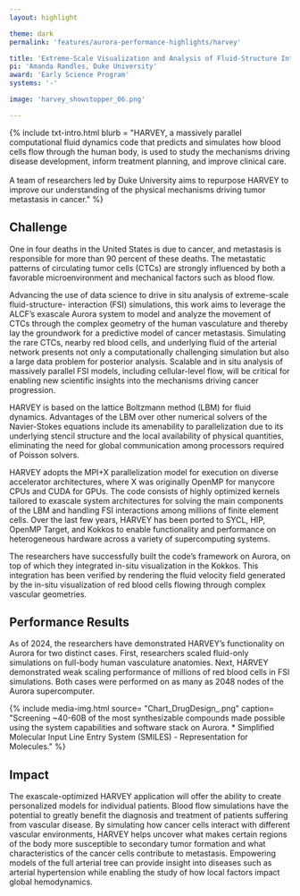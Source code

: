 ```yaml
---
layout: highlight

theme: dark
permalink: 'features/aurora-performance-highlights/harvey'

title: 'Extreme-Scale Visualization and Analysis of Fluid-Structure Interactions: HARVEY'
pi: 'Amanda Randles, Duke University'
award: 'Early Science Program'
systems: '-'

image: 'harvey_showstopper_06.png' 

---
```


{% include txt-intro.html 
    blurb = "HARVEY, a massively parallel computational fluid dynamics code that predicts and simulates how blood cells flow through the human body, is used to study the mechanisms driving disease development, inform treatment planning, and improve clinical care.<br><br>A team of researchers led by Duke University aims to repurpose HARVEY to improve our understanding of the physical mechanisms driving tumor metastasis in cancer."
%}



## Challenge

One in four deaths in the United States is due to cancer, and metastasis is responsible for more than 90 percent of these deaths. The metastatic patterns of circulating tumor cells (CTCs) are strongly influenced by both a favorable microenvironment and mechanical factors such as blood flow.

Advancing the use of data science to drive in situ analysis of extreme-scale fluid-structure- interaction (FSI) simulations, this work aims to leverage the ALCF’s exascale Aurora system to model and analyze the movement of CTCs through the complex geometry of the human vasculature and thereby lay the groundwork for a predictive model of cancer metastasis. Simulating the rare CTCs, nearby red blood cells, and underlying fluid of the arterial network presents not only a computationally challenging simulation but also a large data problem for posterior analysis. Scalable and in situ analysis of massively parallel FSI models, including cellular-level flow, will be critical for enabling new scientific insights into the mechanisms driving cancer progression.

HARVEY is based on the lattice Boltzmann method (LBM) for fluid dynamics. Advantages of the LBM over other numerical solvers of the Navier-Stokes equations include its amenability to parallelization due to its underlying stencil structure and the local availability of physical quantities, eliminating the need for global communication among processors required of Poisson solvers. 

HARVEY adopts the MPI+X parallelization model for execution on diverse accelerator architectures, where X was originally OpenMP for manycore CPUs and CUDA for GPUs. The code consists of highly optimized kernels tailored to exascale system architectures for solving the main components of the LBM and handling FSI interactions among millions of finite element cells. Over the last few years, HARVEY has been ported to SYCL, HIP, OpenMP Target, and Kokkos to enable functionality and performance on heterogeneous hardware across a variety of supercomputing systems. 

The researchers have successfully built the code’s framework on Aurora, on top of which they integrated in-situ visualization in the Kokkos. This integration has been verified by rendering the fluid velocity field generated by the in-situ visualization of red blood cells flowing through complex vascular geometries.


## Performance Results
As of 2024, the researchers have demonstrated HARVEY’s functionality on Aurora for two distinct cases. First, researchers scaled fluid-only simulations on full-body human vasculature anatomies. Next, HARVEY demonstrated weak scaling performance of millions of red blood cells in FSI simulations. Both cases were performed on as many as 2048 nodes of the Aurora supercomputer.


{% include media-img.html
   source= "Chart_DrugDesign_.png"
   caption= "Screening ~40-60B of the most synthesizable compounds made possible using the system capabilities and software stack on Aurora. * Simplified Molecular Input Line Entry System (SMILES) - Representation for Molecules."
%}

## Impact
The exascale-optimized HARVEY application will offer the ability to create personalized models for individual patients. Blood flow simulations have the potential to greatly benefit the diagnosis and treatment of patients suffering from vascular disease. By simulating how cancer cells interact with different vascular environments, HARVEY helps uncover what makes certain regions of the body more susceptible to secondary tumor formation and what characteristics of the cancer cells contribute to metastasis. Empowering models of the full arterial tree can provide insight into diseases such as arterial hypertension while enabling the study of how local factors impact global hemodynamics.
